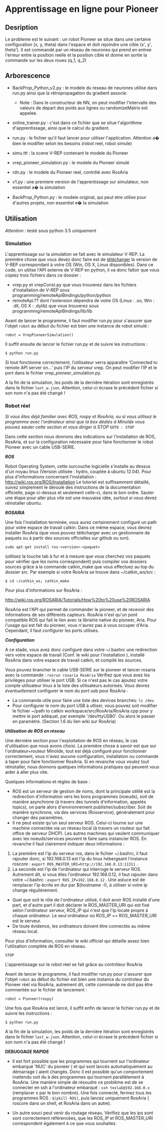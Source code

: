 # Apprentissage en ligne pour Pioneer

## Desription

Le probleme est le suivant : un robot Pioneer se situe dans une certaine
configuration (x, y, theta) dans l'espace et doit rejoindre une cible
(x', y', theta').
Il est commandé par un réseau de neurones qui prend en entree l'erreur entre
la position reelle et la position cible et donne en sortie la commande sur les
deux roues (q_1, q_2)

## Arborescence

- BackProp_Python_v2.py : le modele du reseau de neurones utilise dans run.py ainsi que la rétropropagation du gradient associe.

  - Note : Dans le constructeur de NN, on peut modifier l'intervalle des valeurs de depart des poids aux lignes ou randomizeMatrix est appelee.

- online_trainer.py : c'est dans ce fichier que se situe l'algorithme d'apprentissage, ainsi que le calcul du gradient.
- run.py : le fichier qu'il faut lancer pour utiliser l'application. Attention a� bien le modifier selon les besoins (robot reel, robot simule)
- simu.ttt : la scene V-REP contenant le modele du Pioneer
- vrep_pioneer_simulation.py : le modele du Pioneer simulé
- rdn.py : le modele du Pioneer reel, contrôlé avec RosAria
- v1.py : une premiere version de l'apprentissage sur simulateur, non essentiel a� la simulation
- BackProp_Python.py : le modele original, qui peut etre utilise pour d'autres projets, non essentiel e� la simulation

## Utilisation

_Attention_ : testé sous python 3.5 uniquement

### Simulation

L'apprentissage sur la simulation se fait avec le simulateur V-REP. La première
chose que vous devez donc faire est de [télécharger](http://www.coppeliarobotics.com/downloads.html)
la version de V-REP correspondant à votre OS (Win, OS X, Linux disponibles).
Dans ce code, on utilise l'API externe de V-REP en python, il va donc falloir
que vous copiez trois fichiers dans ce dossier :

- vrep.py et vrepConst.py que vous trouverez dans les fichiers d'installation
  de V-REP sous programming/remoteApiBindings/python/python
- remoteApi.?? dont l'extension dépendra de votre OS (Linux : .so, Win : .dll,
  OS X : .dylib)
  que vous trouverez sous programming/remoteApiBindings/lib/lib

Avant de lancer le programme, il faut modifier run.py pour s'assurer que
l'objet `robot` au début du fichier est bien une instance de robot simulé :

```
robot = VrepPioneerSimulation()
```

Il suffit ensuite de lancer le fichier run.py et de suivre les instructions :

```
$ python run.py
```

Si tout fonctionne correctement, l’utilisateur verra apparaître ‘Connected to
remote API server on…’ puis l’IP du serveur vrep. On peut modifier l’IP et le
port dans le fichier vrep_pioneer_simulation.py.

A la fin de la simulation, les poids de la dernière itération sont enregistrés
dans le fichier `last_w.json`. Attention, celui-ci écrase le précédent fichier
si son nom n'a pas été changé !

### Robot réel

_Si vous êtes déjà familier avec ROS, rospy et RosAria, ou si vous utilisez le programme avec l'ordinateur ainsi que la box dédiés à Minoïde vous pouvez sauter cette section et vous diriger à STOP_ `GOTO : STOP`

Dans cette section nous donnons des indications sur l'installation de ROS, RosAria, et sur la configuration nécessaire pour faire fonctionner le robot Pioneer avec un cable USB-SERIE.

**_ROS_**

Robot Operating System, cette surcouche logicielle s'installe au dessus d'un noyau linux (Version utilisée : hydro, couplée à ubuntu 12.04).
Pour plus d'informations concernant l'installation :
http://wiki.ros.org/ROS/Installation
Le tutoriel est suffisamment détaillé, suivez simplement le déroulé des instructions de la documentation officielle, page ci-dessus et seulement celle-ci, dans le bon ordre. Sauter une étape pour aller plus vite est une mauvaise idée, surtout si vous devez réinstaller ubuntu.

**_ROSARIA_**

Une fois l'installation terminée, vous aurez certainement configuré un path pour votre espace de travail catkin.
Dans ce même espace, vous devrez installer RosAria (que vous pouvez télécharger avec un gestionnaire de paquets ou à partir des sources officielles sur github ou svn).

`sudo apt-get install ros-<version>-<paquet> `

(utilisez la touche tab à fur et à mesure que vous cherchez vos paquets pour vérifier que les noms correspondent)
puis compiler vos dossiers sources grâce à la commande catkin_make que vous effectuez au top du dossier src. Par exemple si votre RosAria se trouve dans ~/catkin_ws/src :

`$ cd ~/catkin_ws; catkin_make`

Pour plus d'informations sur RosAria :

http://wiki.ros.org/ROSARIA/Tutorials/How%20to%20use%20ROSARIA

RosAria est l'API qui permet de commander le pioneer, et de recevoir des informations de ses différents capteurs. RosAria n'est qu'un pont compatible ROS qui fait le lien avec la librairie native du pioneer, Aria. Pour l'usage qui est fait du pioneer, vous n'aurez pas à vous occuper d'Aria. Cependant, il faut configurer les ports utilisés.

**_Configuration_**

A ce stade, vous avez donc configuré dans votre ~/.bashrc une redirection vers votre espace de travail (Conf. le wiki pour l'installation ), installé RosAria dans votre espace de travail catkin, et compilé les sources.

Vous pouvez brancher le cable USB-SERIE sur le pioneer et lancer rosaria avec la commande :
`rosrun rosaria RosAria`
Vérifiez que vous avez les privilèges pour utiliser le port USB. Si ce n'est pas le cas ajoutez votre compte utilisateur linux à la liste des utilisateurs autorisés.
Vous devrez _éventuellement_ configurer le nom du port usb pour RosAria :

- La commande utile pour faire une liste des devices branchés: `ls /dev`
- Pour configurer le nom du port USB à utliser, vous pouvez soit modifier le fichier ~/path to catkin workspace/src/RosAria/RosAria.cpp pour y mettre le port adéquat, par exemple '/dev/ttyUSB0'. Ou alors le passer en paramètre. (Section 1.6 du lien wiki sur RosAria)

**_Utilisation de ROS en réseau_**

Une dernière section pour l'exploitation de ROS en réseau, le cas d'utilisation que nous avons choisi.
La première chose à savoir est que sur l'ordinateur+routeur Minoïde, tout est déjà configuré pour fonctionner correctement, vous n'avez aucune configuration, installation ou commande à taper pour faire fonctionner RosAria.
Si en revanche vous voulez tout réinstaller, nous donnons quelques informations pratiques qui peuvent vous aider à aller plus vite.

Quelques informations et règles de base :

- ROS est un serveur de gestion de noms, dont la principale utilité est la redirection d'information vers les bons programmes (noeuds), soit de manière asynchrone (à travers des tunnels d'information, appelés topics), on parle alors d'environnement publisher/subscriber. Soit de manière synchrone, via des services (Rosservice), généralement pour changer des paramètres.
- Il ne peut existe qu'un seul serveur ROS. Celui-ci tourne sur une machine connectée via un réseau local (à travers un routeur qui fait office de serveur DHCP). Les autres machines qui veulent communiquer avec les noeuds/services peuvent le faire sans instancier ROS. En revanche il faut clairement indiquer deux informations :

1. La première est l'ip du serveur ros, dans le fichier ~/.bashrc, il faut rajouter donc, si 192.168.0.13 est l'ip du linux hébergeant l'instance roscore : `export ROS_MASTER_URI=http://192.168.0.13:11311` .
2. La seconde est l'ip de l'ordinateur qui interroge le serveur ROS. Autrement dit, si vous êtes l'ordinateur 192.168.0.12, il faut rajouter dans votre ~/.bashrc :
   `export ROS_IP=192.168.0.12` . Une astuce est de remplacer l'ip écrite en dur par $(hostname -I), à utiliser si votre ip change régulièrement.

- Quel que soit le rôle de l'ordinateur utilisé, il doit avoir ROS installé d'une part, et d'autre part il doit déclarer le ROS_MASTER_URI qui est fixé selon l'ordinateur serveur, ROS_IP qui n'est que l'ip locale propre à chaque ordinateur. Le seul ordinateur où ROS_IP == ROS_MASTER_URI est le serveur.
- De toute évidence, les ordinateurs doivent être connectés au même réseau local.

Pour plus d'information, consulter le wiki officiel qui détaille assez bien l'utilisation complète de ROS en réseau.

`STOP`

L'apprentissage sur le robot réel se fait grâce au contrôleur RosAria

Avant de lancer le programme, il faut modifier run.py pour s'assurer que
l'objet `robot` au début du fichier est bien une instance du controleur du
Pioneer réel via RosAria, autrement dit, cette commande ne doit pas être commentée sur le fichier de lancement :

```
robot = Pioneer(rospy)
```

Une fois que RosAria est lancé, il suffit enfin de lancer le fichier run.py et de suivre les instructions :

```
$ python run.py
```

A la fin de la simulation, les poids de la dernière itération sont enregistrés
dans le fichier `last_w.json`. Attention, celui-ci écrase le précédent fichier
si son nom n'a pas été changé !

**DEBUGGAGE RAPIDE**

- Il est fort possible que les programmes qui tournent sur l'ordinateur embarqué 'NUC' du pioneer ( et qui sont lancés automatiquement au démarrage ) aient changés. Donc il est possible qu'un comportement inattendu soit du à des programmes qui tournent parallèlement à RosAria.
  Une manière simple de résoudre ce problème est de se connecter en ssh à l'ordinateur embarqué :
  `ssh texlab@192.168.0.x` (remplacer x par le bon nombre).
  Une fois connecté, fermez tous les programmes ROS : `$(pkill ROS)`, puis lancez uniquement RosAria ( roscore dans un shell, et RosAria dans un autre).

- Un autre souci peut venir du routage réseau. Vérifiez que les ips sont sont correctement référencées, que les ROS_IP et ROS_MASTER_URI correspondent également à ce que vous souhaitez.
